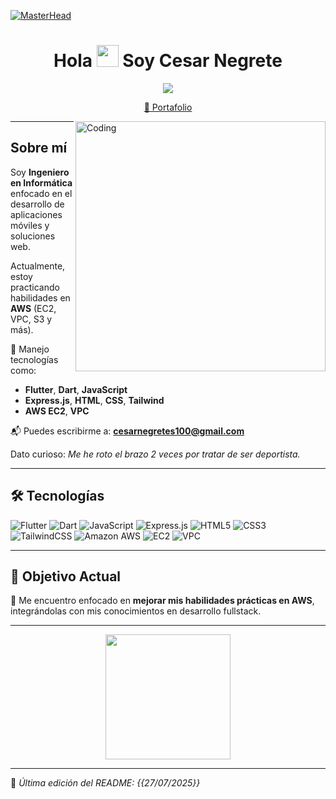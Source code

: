 [![MasterHead](https://i.pinimg.com/originals/77/ca/a3/77caa32884d735d439ade45ba37feaf2.gif)](https://portfoliocesdevs.vercel.app/)

<h1 align="center">Hola <img src="https://media.giphy.com/media/hvRJCLFzcasrR4ia7z/giphy.gif" width="35"> Soy Cesar Negrete</h1>

<div align="center">
    <img src="https://readme-typing-svg.herokuapp.com?color=%2300F700&size=25&center=true&vCenter=true&width=600&lines=Ingeniero+en+Informática;Desarrollador+Flutter+%7C+JavaScript;DevOps+%7C+EC2+%7C+VPC;Apasionado+por+la+tecnología" />
</div>

<p align="center"><a href="https://portfoliocesdevs.vercel.app/">📎 Portafolio</a></p>

<img align="right" alt="Coding" width="400" src="https://octodex.github.com/images/daftpunktocat-guy.gif" />

---

## Sobre mí

Soy **Ingeniero en Informática** enfocado en el desarrollo de aplicaciones móviles y soluciones web.

Actualmente, estoy practicando habilidades en **AWS** (EC2, VPC, S3 y más).

🧠 Manejo tecnologías como:
- **Flutter**, **Dart**, **JavaScript**
- **Express.js**, **HTML**, **CSS**, **Tailwind**
- **AWS EC2**, **VPC**

📬 Puedes escribirme a: **cesarnegretes100@gmail.com**

 Dato curioso: *Me he roto el brazo 2 veces por tratar de ser deportista.*

---

## 🛠️ Tecnologías

![Flutter](https://img.shields.io/badge/Flutter-%2302569B.svg?style=flat&logo=flutter&logoColor=white)
![Dart](https://img.shields.io/badge/Dart-%230175C2.svg?style=flat&logo=dart&logoColor=white)
![JavaScript](https://img.shields.io/badge/javascript-%23323330.svg?style=flat&logo=javascript&logoColor=%23F7DF1E)
![Express.js](https://img.shields.io/badge/express.js-%23404d59.svg?style=flat&logo=express&logoColor=%2361DAFB)
![HTML5](https://img.shields.io/badge/html5-%23E34F26.svg?style=flat&logo=html5&logoColor=white)
![CSS3](https://img.shields.io/badge/css3-%231572B6.svg?style=flat&logo=css3&logoColor=white)
![TailwindCSS](https://img.shields.io/badge/Tailwind_CSS-%2338B2AC.svg?style=flat&logo=tailwind-css&logoColor=white)
![Amazon AWS](https://img.shields.io/badge/AWS-232F3E?style=flat&logo=amazon-aws&logoColor=white)
![EC2](https://img.shields.io/badge/AWS_EC2-F58534?style=flat&logo=amazonaws&logoColor=white)
![VPC](https://img.shields.io/badge/AWS_VPC-FF9900?style=flat&logo=amazon-aws&logoColor=white)

---

## 🎯 Objetivo Actual

🔧 Me encuentro enfocado en **mejorar mis habilidades prácticas en AWS**, integrándolas con mis conocimientos en desarrollo fullstack.

---

<p align="center">
<img src="https://media.giphy.com/media/jpVnC65DmYeyRL4LHS/giphy.gif" width="200px">
</p>

---

📌 *Última edición del README: {{27/07/2025}}*

